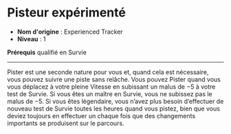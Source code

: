 # Pisteur expérimenté

 * **Nom d'origine** : Experienced Tracker
 * **Niveau** : 1


<p><strong>Prérequis</strong> qualifié en Survie</p>
<hr>
<p>Pister est une seconde nature pour vous et, quand cela est nécessaire, vous pouvez suivre une piste sans relâche. Vous pouvez Pister quand vous vous déplacez à votre pleine Vitesse en subissant un malus de −5 à votre test de Survie. Si vous êtes un maître en Survie, vous ne subissez pas le malus de −5. Si vous êtes légendaire, vous n’avez plus besoin d’effectuer de nouveau test de Survie toutes les heures quand vous pistez, bien que vous deviez toujours en effectuer un chaque fois que des changements importants se produisent sur le parcours.</p>